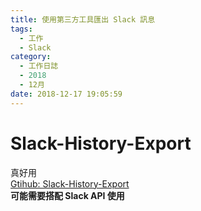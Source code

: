 ```yaml
---
title: 使用第三方工具匯出 Slack 訊息
tags:
  - 工作
  - Slack
category:
  - 工作日誌
  - 2018
  - 12月
date: 2018-12-17 19:05:59
---
```

# Slack-History-Export #

真好用  
[Gtihub: Slack-History-Export](https://github.com/hisabimbola/slack-history-export)  
**可能需要搭配 Slack API 使用**